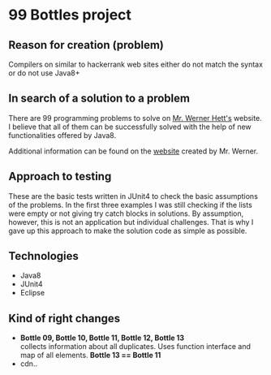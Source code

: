 # 99 Bottles project

## Reason for creation (problem)
Compilers on similar to hackerrank web sites either do not match the syntax or do not use Java8+

## In search of a solution to a problem
There are 99 programming problems to solve on [Mr. Werner Hett's](https://sites.google.com/site/prologsite/author ) website. I believe that all of them can be successfully solved with the help of new functionalities offered by Java8.

Additional information can be found on the [website](https://sites.google.com/site/prologsite/prolog-course/a-first-glimpse) created by Mr. Werner.

## Approach to testing
These are the basic tests written in JUnit4 to check the basic assumptions of the problems. In the first three examples I was still checking if the lists were empty or not giving try catch blocks in solutions. By assumption, however, this is not an application but individual challenges. That is why I gave up this approach to make the solution code as simple as possible.

## Technologies
* Java8
* JUnit4
* Eclipse

## Kind of right changes
* __Bottle 09, Bottle 10, Bottle 11, Bottle 12, Bottle 13__<br> collects information about all duplicates. Uses function interface and map of all elements. __Bottle 13 == Bottle 11__
* cdn..
